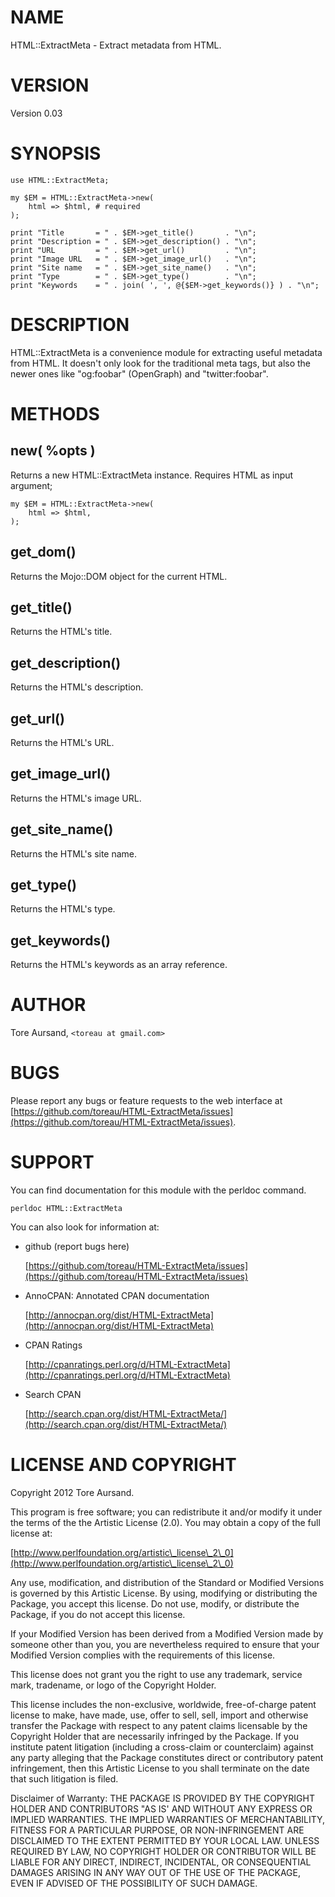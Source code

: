 # NAME

HTML::ExtractMeta - Extract metadata from HTML.

# VERSION

Version 0.03

# SYNOPSIS

    use HTML::ExtractMeta;

    my $EM = HTML::ExtractMeta->new(
        html => $html, # required
    );

    print "Title       = " . $EM->get_title()       . "\n";
    print "Description = " . $EM->get_description() . "\n";
    print "URL         = " . $EM->get_url()         . "\n";
    print "Image URL   = " . $EM->get_image_url()   . "\n";
    print "Site name   = " . $EM->get_site_name()   . "\n";
    print "Type        = " . $EM->get_type()        . "\n";
    print "Keywords    = " . join( ', ', @{$EM->get_keywords()} ) . "\n";

# DESCRIPTION

HTML::ExtractMeta is a convenience module for extracting useful metadata from
HTML. It doesn't only look for the traditional meta tags, but also the newer
ones like "og:foobar" (OpenGraph) and "twitter:foobar".

# METHODS

## new( %opts )

Returns a new HTML::ExtractMeta instance. Requires HTML as input argument;

    my $EM = HTML::ExtractMeta->new(
        html => $html,
    );

## get\_dom()

Returns the Mojo::DOM object for the current HTML.

## get\_title()

Returns the HTML's title.

## get\_description()

Returns the HTML's description.

## get\_url()

Returns the HTML's URL.

## get\_image\_url()

Returns the HTML's image URL.

## get\_site\_name()

Returns the HTML's site name.

## get\_type()

Returns the HTML's type.

## get\_keywords()

Returns the HTML's keywords as an array reference.

# AUTHOR

Tore Aursand, `<toreau at gmail.com>`

# BUGS

Please report any bugs or feature requests to the web interface at [https://github.com/toreau/HTML-ExtractMeta/issues](https://github.com/toreau/HTML-ExtractMeta/issues).

# SUPPORT

You can find documentation for this module with the perldoc command.

    perldoc HTML::ExtractMeta

You can also look for information at:

- github (report bugs here)

    [https://github.com/toreau/HTML-ExtractMeta/issues](https://github.com/toreau/HTML-ExtractMeta/issues)

- AnnoCPAN: Annotated CPAN documentation

    [http://annocpan.org/dist/HTML-ExtractMeta](http://annocpan.org/dist/HTML-ExtractMeta)

- CPAN Ratings

    [http://cpanratings.perl.org/d/HTML-ExtractMeta](http://cpanratings.perl.org/d/HTML-ExtractMeta)

- Search CPAN

    [http://search.cpan.org/dist/HTML-ExtractMeta/](http://search.cpan.org/dist/HTML-ExtractMeta/)

# LICENSE AND COPYRIGHT

Copyright 2012 Tore Aursand.

This program is free software; you can redistribute it and/or modify it
under the terms of the the Artistic License (2.0). You may obtain a
copy of the full license at:

[http://www.perlfoundation.org/artistic\_license\_2\_0](http://www.perlfoundation.org/artistic\_license\_2\_0)

Any use, modification, and distribution of the Standard or Modified
Versions is governed by this Artistic License. By using, modifying or
distributing the Package, you accept this license. Do not use, modify,
or distribute the Package, if you do not accept this license.

If your Modified Version has been derived from a Modified Version made
by someone other than you, you are nevertheless required to ensure that
your Modified Version complies with the requirements of this license.

This license does not grant you the right to use any trademark, service
mark, tradename, or logo of the Copyright Holder.

This license includes the non-exclusive, worldwide, free-of-charge
patent license to make, have made, use, offer to sell, sell, import and
otherwise transfer the Package with respect to any patent claims
licensable by the Copyright Holder that are necessarily infringed by the
Package. If you institute patent litigation (including a cross-claim or
counterclaim) against any party alleging that the Package constitutes
direct or contributory patent infringement, then this Artistic License
to you shall terminate on the date that such litigation is filed.

Disclaimer of Warranty: THE PACKAGE IS PROVIDED BY THE COPYRIGHT HOLDER
AND CONTRIBUTORS "AS IS' AND WITHOUT ANY EXPRESS OR IMPLIED WARRANTIES.
THE IMPLIED WARRANTIES OF MERCHANTABILITY, FITNESS FOR A PARTICULAR
PURPOSE, OR NON-INFRINGEMENT ARE DISCLAIMED TO THE EXTENT PERMITTED BY
YOUR LOCAL LAW. UNLESS REQUIRED BY LAW, NO COPYRIGHT HOLDER OR
CONTRIBUTOR WILL BE LIABLE FOR ANY DIRECT, INDIRECT, INCIDENTAL, OR
CONSEQUENTIAL DAMAGES ARISING IN ANY WAY OUT OF THE USE OF THE PACKAGE,
EVEN IF ADVISED OF THE POSSIBILITY OF SUCH DAMAGE.
